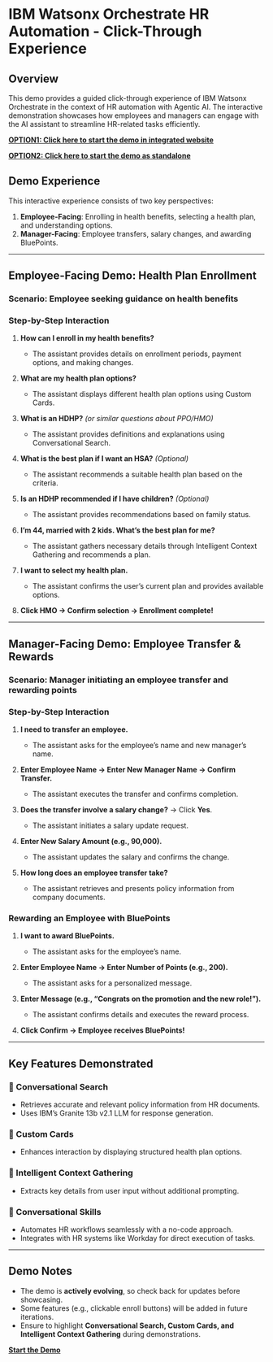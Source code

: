 # IBM Watsonx Orchestrate HR Automation - Click-Through Experience

## Overview
This demo provides a guided click-through experience of IBM Watsonx Orchestrate in the context of HR automation with Agentic AI. The interactive demonstration showcases how employees and managers can engage with the AI assistant to streamline HR-related tasks efficiently.

[**OPTION1: Click here to start the demo in integrated website**](https://cloud-object-storage-cos-static-web-hosting-9uc.s3.us-east.cloud-object-storage.appdomain.cloud/index.html)

[**OPTION2: Click here to start the demo as standalone**](https://askhr.s3.us-east.cloud-object-storage.appdomain.cloud/index.html)

## Demo Experience
This interactive experience consists of two key perspectives:
1. **Employee-Facing**: Enrolling in health benefits, selecting a health plan, and understanding options.
2. **Manager-Facing**: Employee transfers, salary changes, and awarding BluePoints.

---

## Employee-Facing Demo: Health Plan Enrollment
### Scenario: Employee seeking guidance on health benefits

### **Step-by-Step Interaction**
1. **How can I enroll in my health benefits?**
   - The assistant provides details on enrollment periods, payment options, and making changes.

2. **What are my health plan options?**
   - The assistant displays different health plan options using Custom Cards.

3. **What is an HDHP?** *(or similar questions about PPO/HMO)*
   - The assistant provides definitions and explanations using Conversational Search.

4. **What is the best plan if I want an HSA?** *(Optional)*
   - The assistant recommends a suitable health plan based on the criteria.

5. **Is an HDHP recommended if I have children?** *(Optional)*
   - The assistant provides recommendations based on family status.

6. **I’m 44, married with 2 kids. What’s the best plan for me?**
   - The assistant gathers necessary details through Intelligent Context Gathering and recommends a plan.

7. **I want to select my health plan.**
   - The assistant confirms the user’s current plan and provides available options.

8. **Click HMO → Confirm selection → Enrollment complete!**

---

## Manager-Facing Demo: Employee Transfer & Rewards
### Scenario: Manager initiating an employee transfer and rewarding points

### **Step-by-Step Interaction**
1. **I need to transfer an employee.**
   - The assistant asks for the employee’s name and new manager’s name.

2. **Enter Employee Name → Enter New Manager Name → Confirm Transfer.**
   - The assistant executes the transfer and confirms completion.

3. **Does the transfer involve a salary change?** → Click **Yes**.
   - The assistant initiates a salary update request.

4. **Enter New Salary Amount (e.g., 90,000).**
   - The assistant updates the salary and confirms the change.

5. **How long does an employee transfer take?**
   - The assistant retrieves and presents policy information from company documents.

### **Rewarding an Employee with BluePoints**
1. **I want to award BluePoints.**
   - The assistant asks for the employee’s name.

2. **Enter Employee Name → Enter Number of Points (e.g., 200).**
   - The assistant asks for a personalized message.

3. **Enter Message (e.g., “Congrats on the promotion and the new role!”).**
   - The assistant confirms details and executes the reward process.

4. **Click Confirm → Employee receives BluePoints!**

---

## Key Features Demonstrated
### 🔹 Conversational Search
- Retrieves accurate and relevant policy information from HR documents.
- Uses IBM’s Granite 13b v2.1 LLM for response generation.

### 🔹 Custom Cards
- Enhances interaction by displaying structured health plan options.

### 🔹 Intelligent Context Gathering
- Extracts key details from user input without additional prompting.

### 🔹 Conversational Skills
- Automates HR workflows seamlessly with a no-code approach.
- Integrates with HR systems like Workday for direct execution of tasks.

---

## Demo Notes
- The demo is **actively evolving**, so check back for updates before showcasing.
- Some features (e.g., clickable enroll buttons) will be added in future iterations.
- Ensure to highlight **Conversational Search, Custom Cards, and Intelligent Context Gathering** during demonstrations.

[**Start the Demo**](https://cloud-object-storage-cos-static-web-hosting-9uc.s3.us-east.cloud-object-storage.appdomain.cloud/index.html)
